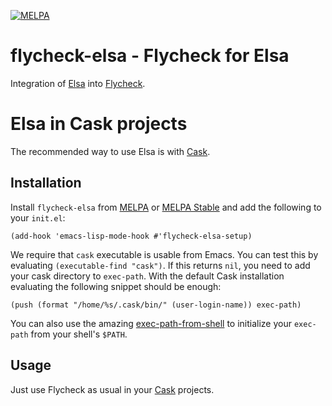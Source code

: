 [![MELPA](https://melpa.org/packages/flycheck-elsa-badge.svg)](https://melpa.org/#/flycheck-elsa)

# flycheck-elsa - Flycheck for Elsa

Integration of [Elsa](https://github.com/emacs-elsa/Elsa) into [Flycheck](https://github.com/flycheck/flycheck).

# Elsa in Cask projects

The recommended way to use Elsa is with [Cask](https://github.com/cask/cask).

## Installation

Install `flycheck-elsa` from [MELPA](http://melpa.org/) or [MELPA
Stable](http://stable.melpa.org/) and add the following to your
`init.el`:

``` emacs-lisp
(add-hook 'emacs-lisp-mode-hook #'flycheck-elsa-setup)
```

We require that `cask` executable is usable from Emacs.  You can test
this by evaluating `(executable-find "cask")`.  If this returns `nil`,
you need to add your cask directory to `exec-path`.  With the default
Cask installation evaluating the following snippet should be enough:

``` emacs-lisp
(push (format "/home/%s/.cask/bin/" (user-login-name)) exec-path)
```

You can also use the amazing
[exec-path-from-shell](https://github.com/purcell/exec-path-from-shell)
to initialize your `exec-path` from your shell's `$PATH`.

## Usage

Just use Flycheck as usual in your [Cask](https://github.com/cask/cask) projects.
